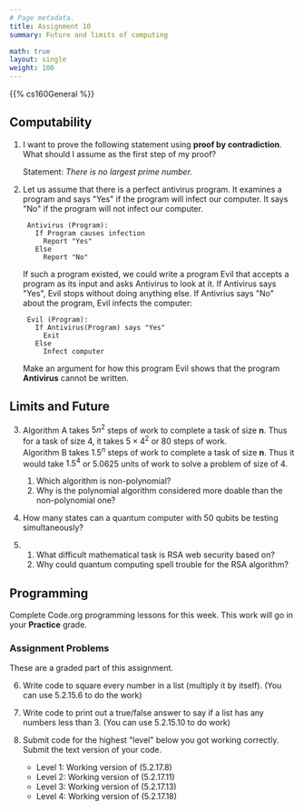 ```yaml
---
# Page metadata.
title: Assignment 10
summary: Future and limits of computing

math: true
layout: single
weight: 100
---
```


{{% cs160General %}}

## Computability

1. I want to prove the following statement using **proof by contradiction**. What should I assume as the
first step of my proof?

    Statement: *There is no largest prime number.*

1. Let us assume that there is a perfect antivirus program. It examines a program and says
"Yes" if the program will infect our computer. It says "No" if the program will not infect our computer.

        Antivirus (Program):
          If Program causes infection
            Report "Yes"
          Else 
            Report "No"

    If such a program existed, we could write a program Evil that accepts a program as its input
    and asks Antivirus to look at it. If Antivirus says "Yes", Evil stops without doing anything
    else. If Antivrius says "No" about the program, Evil infects the computer:

        Evil (Program):
          If Antivirus(Program) says "Yes"
            Exit
          Else
            Infect computer

    Make an argument for how this program Evil shows that the program **Antivirus** cannot be written.

## Limits and Future

3. Algorithm A takes $5n^2$ steps of work to complete a task of size **n**. Thus for a task of size 4,
it takes $5 \times 4^2$ or 80 steps of work.  
    Algorithm B takes $1.5^n$ steps of work to complete a task of size **n**. Thus it would take
    $1.5^4$ or 5.0625 units of work to solve a problem of size of 4.

    1. Which algorithm is non-polynomial?
    1. Why is the polynomial algorithm considered more doable than the non-polynomial one?

1. How many states can a quantum computer with 50 qubits be testing simultaneously?

1.  
    1. What difficult mathematical task is RSA web security based on?
    1. Why could quantum computing spell trouble for the RSA algorithm?

## Programming

Complete Code.org programming lessons for this week. This work will go in your
**Practice** grade.

### Assignment Problems

These are a graded part of this assignment.

6. Write code to square every number in a list (multiply it by itself).
(You can use 5.2.15.6 to do the work)

1. Write code to print out a true/false answer to say if a list has any numbers less than 3.
(You can use 5.2.15.10 to do work)

1. Submit code for the highest "level" below you got working correctly. Submit the text
version of your code.
    * Level 1: Working version of (5.2.17.8)
    * Level 2: Working version of (5.2.17.11)
    * Level 3: Working version of (5.2.17.13)
    * Level 4: Working version of (5.2.17.18)
